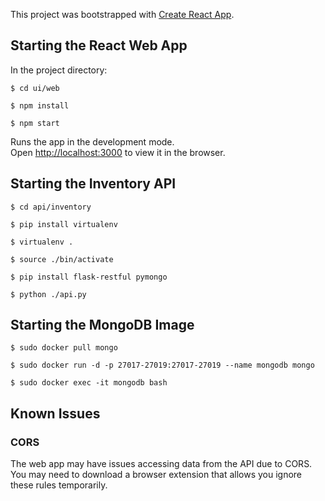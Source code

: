 This project was bootstrapped with [Create React App](https://github.com/faceibook/create-react-app).

## Starting the React Web App

In the project directory:

`$ cd ui/web`

`$ npm install`

`$ npm start`

Runs the app in the development mode.<br>
Open [http://localhost:3000](http://localhost:3000) to view it in the browser.

## Starting the Inventory API

`$ cd api/inventory`

`$ pip install virtualenv`

`$ virtualenv .`

`$ source ./bin/activate`

`$ pip install flask-restful pymongo`

`$ python ./api.py`

## Starting the MongoDB Image

`$ sudo docker pull mongo`

`$ sudo docker run -d -p 27017-27019:27017-27019 --name mongodb mongo`

`$ sudo docker exec -it mongodb bash`

## Known Issues
### CORS
The web app may have issues accessing data from the API due to CORS. You may need to download a browser extension that allows you ignore these rules temporarily. 

